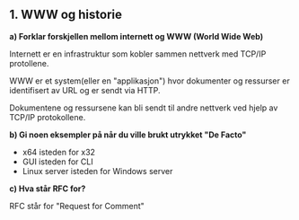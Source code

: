 ## 1. WWW og historie

**a) Forklar forskjellen mellom internett og WWW (World Wide Web)**

Internett er en infrastruktur som kobler sammen nettverk med TCP/IP protollene.

WWW er et system(eller en "applikasjon") hvor dokumenter og ressurser er identifisert av URL og er sendt via HTTP.

Dokumentene og ressursene kan bli sendt til andre nettverk ved hjelp av TCP/IP protokollene.

**b) Gi noen eksempler på når du ville brukt utrykket "De Facto"**

-   x64 isteden for x32
-   GUI isteden for CLI
-   Linux server isteden for Windows server

**c) Hva står RFC for?**

RFC står for "Request for Comment"

